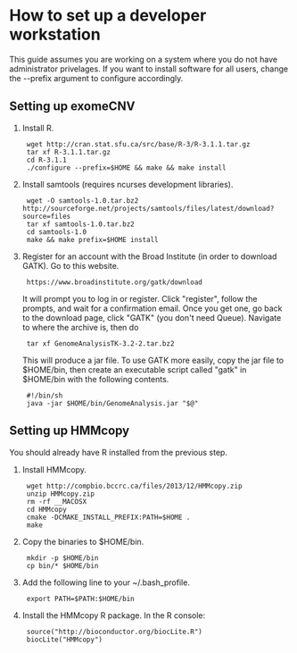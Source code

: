How to set up a developer workstation
=====================================

This guide assumes you are working on a system where you do not have
administrator privelages. If you want to install software for all users,
change the --prefix argument to configure accordingly.

Setting up exomeCNV
-------------------

1. Install R.

        wget http://cran.stat.sfu.ca/src/base/R-3/R-3.1.1.tar.gz
        tar xf R-3.1.1.tar.gz
        cd R-3.1.1
        ./configure --prefix=$HOME && make && make install

2. Install samtools (requires ncurses development libraries).

        wget -O samtools-1.0.tar.bz2 http://sourceforge.net/projects/samtools/files/latest/download?source=files 
        tar xf samtools-1.0.tar.bz2
        cd samtools-1.0
        make && make prefix=$HOME install

3. Register for an account with the Broad Institute (in order to download
   GATK). Go to this website.

        https://www.broadinstitute.org/gatk/download

   It will prompt you to log in or register. Click "register", follow the
   prompts, and wait for a confirmation email. Once you get one, go back to the
   download page, click "GATK" (you don't need Queue). Navigate to where the
   archive is, then do

        tar xf GenomeAnalysisTK-3.2-2.tar.bz2

   This will produce a jar file. To use GATK more easily, copy the jar file to
   $HOME/bin, then create an executable script called "gatk" in $HOME/bin with
   the following contents.

        #!/bin/sh
        java -jar $HOME/bin/GenomeAnalysis.jar "$@"

Setting up HMMcopy
------------------

You should already have R installed from the previous step.

1. Install HMMcopy.

        wget http://compbio.bccrc.ca/files/2013/12/HMMcopy.zip
        unzip HMMcopy.zip
        rm -rf __MACOSX
        cd HMMcopy
        cmake -DCMAKE_INSTALL_PREFIX:PATH=$HOME .
        make

2. Copy the binaries to $HOME/bin.

        mkdir -p $HOME/bin
        cp bin/* $HOME/bin

3. Add the following line to your ~/.bash_profile.

        export PATH=$PATH:$HOME/bin

4. Install the HMMcopy R package. In the R console:

        source("http://bioconductor.org/biocLite.R")
        biocLite("HMMcopy")
